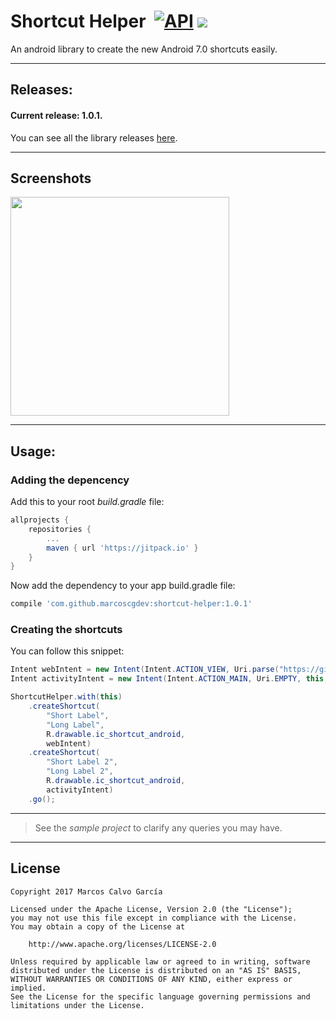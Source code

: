 # Shortcut Helper  [![API](https://img.shields.io/badge/API-9%2B-blue.svg?style=flat)](https://android-arsenal.com/api?level=9)  [![](https://jitpack.io/v/marcoscgdev/shortcut-helper.svg)](https://jitpack.io/#marcoscgdev/shortcut-helper)
An android library to create the new Android 7.0 shortcuts easily.

---

## Releases:

#### Current release: 1.0.1.

You can see all the library releases [here](https://github.com/marcoscgdev/shortcut-helper/releases).

---

## Screenshots

<img src="https://raw.githubusercontent.com/marcoscgdev/shortcut-helper/master/screenshots/IMG_20170502_122417.jpg" width="350">

---

## Usage:

### Adding the depencency

Add this to your root *build.gradle* file:

```groovy
allprojects {
    repositories {
        ...
        maven { url 'https://jitpack.io' }
    }
}
```

Now add the dependency to your app build.gradle file:

```groovy
compile 'com.github.marcoscgdev:shortcut-helper:1.0.1'
```

### Creating the shortcuts

You can follow this snippet:

```java
Intent webIntent = new Intent(Intent.ACTION_VIEW, Uri.parse("https://github.com/marcoscgdev/shortcut-helper"));
Intent activityIntent = new Intent(Intent.ACTION_MAIN, Uri.EMPTY, this, ShortcutActivity.class).setFlags(Intent.FLAG_ACTIVITY_CLEAR_TASK);

ShortcutHelper.with(this)
    .createShortcut(
        "Short Label",
        "Long Label",
        R.drawable.ic_shortcut_android,
        webIntent)
    .createShortcut(
        "Short Label 2",
        "Long Label 2",
        R.drawable.ic_shortcut_android,
        activityIntent)
    .go();
```

---
>See the *sample project* to clarify any queries you may have.

---

## License

```
Copyright 2017 Marcos Calvo García

Licensed under the Apache License, Version 2.0 (the "License");
you may not use this file except in compliance with the License.
You may obtain a copy of the License at

    http://www.apache.org/licenses/LICENSE-2.0

Unless required by applicable law or agreed to in writing, software
distributed under the License is distributed on an "AS IS" BASIS,
WITHOUT WARRANTIES OR CONDITIONS OF ANY KIND, either express or implied.
See the License for the specific language governing permissions and
limitations under the License.
```
